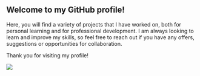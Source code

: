 ## Welcome to my GitHub profile!

Here, you will find a variety of projects that I have worked on, both for personal learning and for professional development.
I am always looking to learn and improve my skills, so feel free to reach out if you have any offers, suggestions or opportunities for collaboration. 


Thank you for visiting my profile!

![](https://komarev.com/ghpvc/?username=niyarrbarman&style=for-the-badge)
